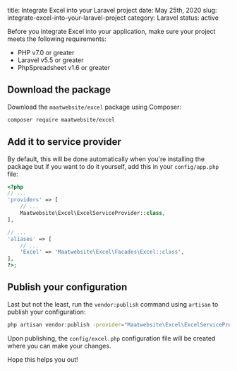 title: Integrate Excel into your Laravel project
date: May 25th, 2020
slug: integrate-excel-into-your-laravel-project
category: Laravel
status: active

Before you integrate Excel into your application, make sure your project meets the following requirements:

- PHP v7.0 or greater
- Laravel v5.5 or greater
- PhpSpreadsheet v1.6 or greater

## Download the package
Download the `maatwebsite/excel` package using Composer:
```bash
composer require maatwebsite/excel
```

## Add it to service provider
By default, this will be done automatically when you're installing the package but if you want to do it yourself, add this in your `config/app.php` file:
```php
<?php
// ...
'providers' => [
    // ...
    Maatwebsite\Excel\ExcelServiceProvider::class,
],

// ...
'aliases' => [
    // ...
    'Excel' => 'Maatwebsite\Excel\Facades\Excel::class',
],
?>;
```

## Publish your configuration
Last but not the least, run the `vendor:publish` command using `artisan` to publish your configuration:
```bash
php artisan vendor:publish -provider="Maatwebsite\Excel\ExcelServiceProvider"
```

Upon publishing, the `config/excel.php` configuration file will be created where you can make your changes.

Hope this helps you out!